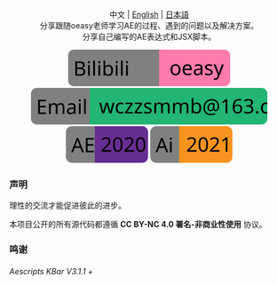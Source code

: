 <p align="center">
  <br>中文 | <a href="README_en.md">English</a> | <a href="README_ja.md">日本語</a>
  <br>分享跟随oeasy老师学习AE的过程、遇到的问题以及解决方案。<br>分享自己编写的AE表达式和JSX脚本。
</p>

<p align="center">
  <a href=""><img src="README_File/B.svg" alt="AE" style="max-height: 200px;"></a>
  <a href=""><img src="README_File/email.svg" alt="GitHub stars"></a>
  <a href=""><img src="README_File/AE.svg" alt="GitHub issues"></a>
    <a href=""><img src="README_File/AI .svg" alt="Sina Weibo"></a>
</p>

### 声明

理性的交流才能促进彼此的进步。

本项目公开的所有源代码都遵循 **CC BY-NC 4.0 署名-非商业性使用** 协议。

### 鸣谢

######  Aescripts KBar V3.1.1 +

